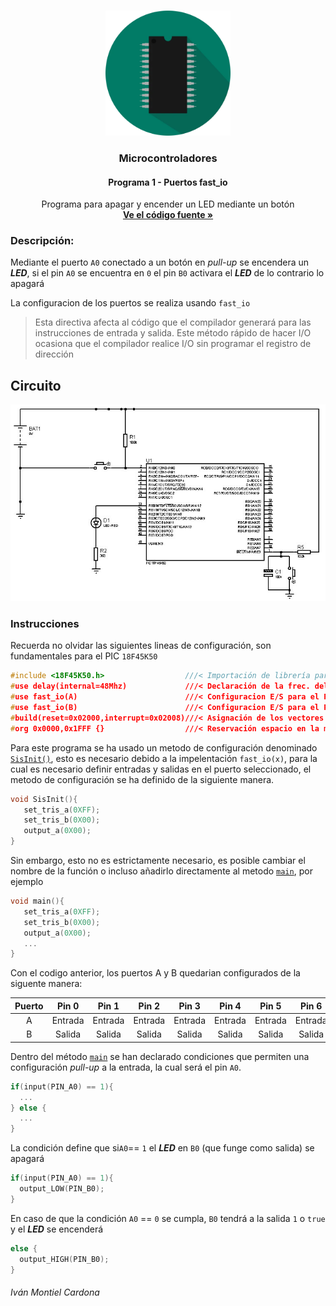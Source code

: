 <!-- PROJECT LOGO -->
<br />
<p align="center">
  <a href="https://github.com/begeistert/microcontrollers-ccs-c-compiler/tree/main/fast_io#microcontroladores">
    <img src="https://github.com/begeistert/microcontrollers-ccs-c-compiler/blob/main/circuits/pic.png" alt="Logo" width="200" height="200">
  </a>
  <h3 align="center">Microcontroladores</h3>
  <h4 align="center">Programa 1 - Puertos fast_io</h4>
  <p align="center">
    Programa para apagar y encender un LED mediante un botón
    <br />
    <a href="https://github.com/begeistert/microcontrollers-ccs-c-compiler/blob/main/src/fast_io/fast_io.c"><strong>Ve el código fuente »</strong></a>
    <br />
  </p>
  </p>

### Descripción:

Mediante el puerto `A0` conectado a un botón en _pull-up_ se encendera un
_**LED**_, si el pin `A0` se encuentra en `0` el pin `B0` activara el _**LED**_
de lo contrario lo apagará

La configuracion de los puertos se realiza usando `fast_io`

> Esta directiva afecta al código que el compilador generará para las
> instrucciones de entrada y salida. Este método rápido de hacer I/O ocasiona
> que el compilador realice I/O sin programar el registro de dirección

## Circuito

<p align="center">
  <a href="https://github.com/begeistert/microcontrollers-ccs-c-compiler/tree/main/fast_io#circuito">
    <img src="https://github.com/begeistert/microcontrollers-ccs-c-compiler/blob/main/circuits/fast_io.jpg?raw=true">
  </a>
</p>

### Instrucciones

Recuerda no olvidar las siguientes lineas de configuración, son fundamentales
para el PIC `18F45K50`

```c
#include <18F45K50.h>                  ///< Importación de librería para el PIC
#use delay(internal=48Mhz)             ///< Declaración de la frec. del Oscilador
#use fast_io(A)                        ///< Configuracion E/S para el PORT A
#use fast_io(B)                        ///< Configuracion E/S para el PORT B
#build(reset=0x02000,interrupt=0x02008)///< Asignación de los vectores de reset e interrupción
#org 0x0000,0x1FFF {}                  ///< Reservación espacio en la memoría
```

Para este programa se ha usado un metodo de configuración denominado
[`SisInit()`](https://github.com/begeistert/microcontrollers-ccs-c-compiler/blob/fcfacda5cac251dd9f4ae61bc9bedbb9a21a5040/fast_io/fast_io.c#L27),
esto es necesario debido a la impelentación `fast_io(x)`, para la cual es
necesario definir entradas y salidas en el puerto seleccionado, el metodo de
configuración se ha definido de la siguiente manera.

```c
void SisInit(){
   set_tris_a(0XFF);
   set_tris_b(0X00);
   output_a(0X00);
}
```

Sin embargo, esto no es estrictamente necesario, es posible cambiar el nombre de
la función o incluso añadirlo directamente al metodo
[`main`](https://github.com/begeistert/microcontrollers-ccs-c-compiler/blob/fcfacda5cac251dd9f4ae61bc9bedbb9a21a5040/fast_io/fast_io.c#L41),
por ejemplo

```c
void main(){
   set_tris_a(0XFF);
   set_tris_b(0X00);
   output_a(0X00);
   ...
}
```

Con el codigo anterior, los puertos A y B quedarian configurados de la siguente
manera:

| Puerto |  Pin 0  |  Pin 1  |  Pin 2  |  Pin 3  |  Pin 4  |  Pin 5  |  Pin 6  |  Pin 7  |
| :----: | :-----: | :-----: | :-----: | :-----: | :-----: | :-----: | :-----: | :-----: |
|   A    | Entrada | Entrada | Entrada | Entrada | Entrada | Entrada | Entrada | Entrada |
|   B    | Salida  | Salida  | Salida  | Salida  | Salida  | Salida  | Salida  | Salida  |

Dentro del método
[`main`](https://github.com/begeistert/microcontrollers-ccs-c-compiler/blob/fcfacda5cac251dd9f4ae61bc9bedbb9a21a5040/fast_io/fast_io.c#L41)
se han declarado condiciones que permiten una configuración _pull-up_ a la
entrada, la cual será el pin `A0`.

```c
if(input(PIN_A0) == 1){
  ...
} else {
  ...
}
```

La condición define que si`A0`== `1` el _**LED**_ en `B0` (que funge como
salida) se apagará

```c
if(input(PIN_A0) == 1){
  output_LOW(PIN_B0);
}
```

En caso de que la condición `A0` == `0` se cumpla, `B0` tendrá a la salida `1` o
`true` y el _**LED**_ se encenderá

```c
else {
  output_HIGH(PIN_B0);
}
```

###### Iván Montiel Cardona
